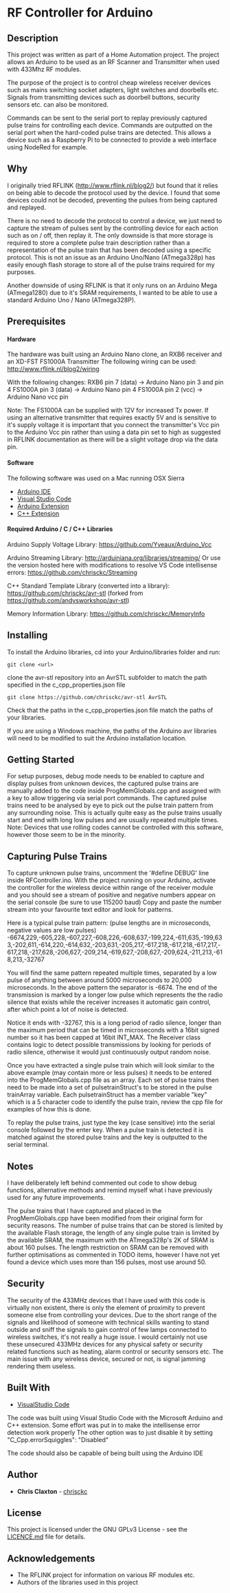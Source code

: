 # RF Controller for Arduino

## Description

This project was written as part of a Home Automation project. The project allows an Arduino to be used as an RF Scanner and Transmitter when used with 433Mhz RF modules.

The purpose of the project is to control cheap wireless receiver devices such as mains switching socket adapters, light switches and doorbells etc. Signals from transmitting devices such as doorbell buttons, security sensors etc. can also be monitored.

Commands can be sent to the serial port to replay previously captured pulse trains for controlling each device.
Commands are outputted on the serial port when the hard-coded pulse trains are detected.
This allows a device such as a Raspberry Pi to be connected to provide a web interface using NodeRed for example.

## Why

I originally tried RFLINK (http://www.rflink.nl/blog2/) but found that it relies on being able to decode the protocol used by the device. I found that some devices could not be decoded, preventing the pulses from being captured and replayed.

There is no need to decode the protocol to control a device, we just need to capture the stream of pulses sent by the controlling device for each action such as on / off, then replay it. The only downside is that more storage is required to store a complete pulse train description rather than a representation of the pulse train that has been decoded using a specific protocol. This is not an issue as an Arduino Uno/Nano (ATmega328p) has easily enough flash storage to store all of the pulse trains required for my purposes.

Another downside of using RFLINK is that it only runs on an Arduino Mega (ATmega1280) due to it's SRAM requirements, I wanted to be able to use a standard Arduino Uno / Nano (ATmega328P).

## Prerequisites

#### Hardware

The hardware was built using an Arduino Nano clone, an RXB6 receiver and an XD-FST FS1000A Transmitter
The following wiring can be used:
http://www.rflink.nl/blog2/wiring

With the following changes:
RXB6 pin 7 (data) -> Arduino Nano pin 3 and pin 4
FS1000A pin 3 (data) -> Arduino Nano pin 4
FS1000A pin 2 (vcc) -> Arduino Nano vcc pin

Note: The FS1000A can be supplied with 12V for increased Tx power.
If using an alternative transmitter that requires exactly 5V and is sensitive to it's supply voltage it is important that you connect the transmitter's Vcc pin to the Arduino Vcc pin rather than using a data pin set to high as suggested in RFLINK documentation as there will be a slight voltage drop via the data pin.

#### Software

The following software was used on a Mac running OSX Sierra

* [Arduino IDE](https://www.arduino.cc/en/Main/Software/)
* [Visual Studio Code](https://code.visualstudio.com/)
* [Arduino Extension](https://marketplace.visualstudio.com/items?itemName=vsciot-vscode.vscode-arduino/)
* [C++ Extension](https://marketplace.visualstudio.com/items?itemName=ms-vscode.cpptools)

#### Required Arduino / C / C++ Libraries

Arduino Supply Voltage Library:
https://github.com/Yveaux/Arduino_Vcc

Arduino Streaming Library:
http://arduiniana.org/libraries/streaming/
Or use the version hosted here with modifications to resolve VS Code intellisense errors:
https://github.com/chrisckc/Streaming

C++ Standard Template Library (converted into a library):
https://github.com/chrisckc/avr-stl  (forked from https://github.com/andysworkshop/avr-stl)

Memory Information Library:
https://github.com/chrisckc/MemoryInfo

## Installing

To install the Arduino libraries, cd into your Arduino/libraries folder and run:
```
git clone <url>
```
clone the avr-stl repository into an AvrSTL subfolder to match the path specified in the c_cpp_properties.json file
```
git clone https://github.com/chrisckc/avr-stl AvrSTL
```
Check that the paths in the c_cpp_properties.json file match the paths of your libraries.

If you are using a Windows machine, the paths of the Arduino avr libraries will need to be modified to suit the Arduino installation location.

## Getting Started

For setup purposes, debug mode needs to be enabled to capture and display pulses from unknown devices, the captured pulse trains are manually added to the code inside ProgMemGlobals.cpp and assigned with a key to allow triggering via serial port commands. The captured pulse trains need to be analysed by eye to pick out the pulse train pattern from any surrounding noise. This is actually quite easy as the pulse trains usually start and end with long low pulses and are usually repeated multiple times.
Note: Devices that use rolling codes cannot be controlled with this software, however those seem to be in the minority.


## Capturing Pulse Trains

To capture unknown pulse trains, uncomment the '#define DEBUG' line inside RFController.ino.
With the project running on your Arduino, activate the controller for the wireless device within range of the receiver module and you should see a stream of positive and negative numbers appear on the serial console (be sure to use 115200 baud)
Copy and paste the number stream into your favourite text editor and look for patterns.

Here is a typical pulse train pattern: (pulse lengths are in microseconds, negative values are low pulses)
-6674,229,-605,228,-607,227,-608,226,-608,637,-199,224,-611,635,-199,633,-202,611,-614,220,-614,632,-203,631,-205,217,-617,218,-617,218,-617,217,-617,218,-217,628,-206,627,-209,214,-619,627,-208,627,-209,624,-211,213,-618,213,-32767

You will find the same pattern repeated multiple times, separated by a low pulse of anything between around 5000 microseconds to 20,000 microseconds. In the above pattern the separator is -6674. The end of the transmission is marked by a longer low pulse which represents the the radio silence that exists while the receiver increases it automatic gain control, after which point a lot of noise is detected.

Notice it ends with -32767, this is a long period of radio silence, longer than the maximum period that can be timed in microseconds with a 16bit signed number so it has been capped at 16bit INT_MAX. 
The Receiver class contains logic to detect possible transmissions by looking for periods of radio silence, otherwise it would just continuously output random noise.

Once you have extracted a single pulse train which will look similar to the above example (may contain more or less pulses) it needs to be entered into the ProgMemGlobals.cpp file as an array. 
Each set of pulse trains then need to be made into a set of pulsetrainStruct's to be stored in the pulse trainArray variable.
Each pulsetrainStruct has a member variable "key" which is a 5 character code to identify the pulse train, review the cpp file for examples of how this is done.

To replay the pulse trains, just type the key (case sensitive) into the serial console followed by the enter key.
When a pulse train is detected it is matched against the stored pulse trains and the key is outputted to the serial terminal.

## Notes
I have deliberately left behind commented out code to show debug functions, alternative methods and remind myself what i have previously used for any future improvements.

The pulse trains that I have captured and placed in the ProgMemGlobals.cpp have been modified from their original form for security reasons. The number of pulse trains that can be stored is limited by the available Flash storage, the length of any single pulse train is limited by the available SRAM, the maximum with the ATmega328p's 2K of SRAM is about 160 pulses. The length restriction on SRAM can be removed with further optimisations as commented in TODO items, however I have not yet found a device which uses more than 156 pulses, most use around 50.

## Security
The security of the 433MHz devices that I have used with this code is virtually non existent, there is only the element of proximity to prevent someone else from controlling your devices. Due to the short range of the signals and likelihood of someone with technical skills wanting to stand outside and sniff the signals to gain control of few lamps connected to wireless switches, it's not really a huge issue. I would certainly not use these unsecured 433MHz devices for any physical safety or security related functions such as heating, alarm control or security sensors etc. The main issue with any wireless device, secured or not, is signal jamming rendering them useless.


## Built With

* [VisualStudio Code](https://code.visualstudio.com/)

The code was built using Visual Studio Code with the Microsoft Arduino and C++ extension.
Some effort was put in to make the intellisense error detection work properly
The other option was to just disable it by setting "C_Cpp.errorSquiggles": "Disabled"

The code should also be capable of being built using the Arduino IDE

## Author

* **Chris Claxton** - [chrisckc](https://github.com/chrisckc)

## License

This project is licensed under the GNU GPLv3 License - see the [LICENCE.md](LICENCE.md) file for details.

## Acknowledgements

* The RFLINK project for information on various RF modules etc.
* Authors of the libraries used in this project
